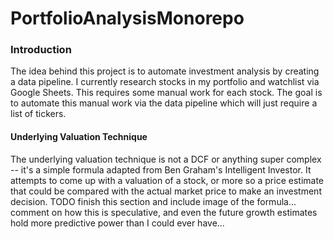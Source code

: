 # PortfolioAnalysisMonorepo

### Introduction

The idea behind this project is to automate investment analysis by creating a data pipeline. 
I currently research stocks in my portfolio and watchlist via Google Sheets. This requires 
some manual work for each stock. The goal is to automate this manual work via the data pipeline
which will just require a list of tickers. 

#### Underlying Valuation Technique
The underlying valuation technique is not a DCF or anything super complex -- it's a simple formula
adapted from Ben Graham's Intelligent Investor. It attempts to come up with a valuation of a stock,
or more so a price estimate that could be compared with the actual market price to make an investment
decision. TODO finish this section and include image of the formula... comment on how this is speculative,
and even the future growth estimates hold more predictive power than I could ever have...
